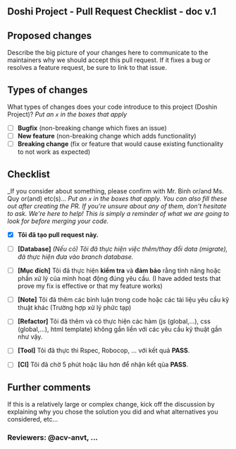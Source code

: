 <!--- Refs: -->
## Doshi Project - Pull Request Checklist - doc v.1
## Proposed changes

Describe the big picture of your changes here to communicate to the maintainers why we should accept this pull request. If it fixes a bug or resolves a feature request, be sure to link to that issue.

## Types of changes

What types of changes does your code introduce to this project (Doshin Project)?
_Put an `x` in the boxes that apply_

- [ ] **Bugfix** (non-breaking change which fixes an issue)
- [ ] **New feature** (non-breaking change which adds functionality)
- [ ] **Breaking change** (fix or feature that would cause existing functionality to not work as expected)

## Checklist
_If you consider about something, please confirm with Mr. Binh or/and Ms. Quy or(and) etc(s)...
_Put an `x` in the boxes that apply. You can also fill these out after creating the PR. If you're unsure about any of them, don't hesitate to ask. We're here to help! This is simply a reminder of what we are going to look for before merging your code._
- [x] **Tôi đã tạo pull request này.**
- [ ] **[Database]** *(Nếu có) Tôi đã thực hiện việc thêm/thay đổi data (migrate), đã thực hiện đưa vào branch database.*
- [ ] **[Mục đích]** Tôi đã thực hiện **kiểm tra** và **đảm bảo** rằng tính năng hoặc phần xử lý của mình hoạt động đúng yêu cầu. (I have added tests that prove my fix is effective or that my feature works)
- [ ] **[Note]** Tôi đã thêm các bình luận trong code hoặc các tài liệu yêu cầu kỹ thuật khác (Trường hợp xử lý phức tạp)
- [ ] **[Refactor]** Tôi đã thêm và có thực hiện các hàm (js (global,...), css (global,...), html template) không gắn liền với các yêu cầu kỹ thuật gần như vậy.
- [ ] **[Tool]** Tôi đã thực thi Rspec, Robocop, ... với kết quả **PASS**.
- [ ] **[CI]** Tôi đã chờ 5 phút hoặc lâu hơn để nhận kết qủa **PASS**.


## Further comments

If this is a relatively large or complex change, kick off the discussion by explaining why you chose the solution you did and what alternatives you considered, etc...

### Reviewers: @acv-anvt, ...
